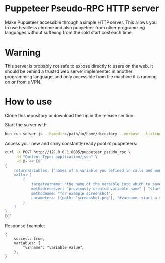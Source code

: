# Puppeteer Pseudo-RPC HTTP server

Make Puppeteer accessible through a simple HTTP server. This allows you to use headless chrome and also puppeteer from other programming languages without suffering from the cold start cost each time.

# Warning 

This server is probably not safe to expose directly to users on the web. It should be behind a trusted web server implemented in another programming language, and only accessible from the machine it is running on or from a VPN.

# How to use

Clone this repository or download the zip in the release section. 

Start the server with:
```sh
bun run server.js --homedir=/path/to/home/directory --verbose --listenon=10.0.0.2 --port=8085 --maxbrowsers=1 --launchargs='["--no-sandbox", "--disable-gpu", "--disable-setuid-sandbox", "--disable-dev-shm-usage"]'
```

Access your new and shiny constantly ready pool of puppeteers:
```bash
curl -X POST http://127.0.0.1:8085/puppeteer_pseudo_rpc \
     -H "Content-Type: application/json" \
     -d @- << EOF
{
    returnvariables: ["names of a variable you defined in calls and would like to return in the response"],
    calls: [
        {
            targetvarname: "the name of the variable into which to save the result of the method call, for example page",
            methodreceiver: "previously created variable name" | "startingpage" | "browser"
            methodname: "for example screenshot",
            parameters: [{path: "screenshot.png"}, "#varname: start a string with # to replace it by the value of a previously defined variable"],
        }
    ]
}
EOF
```

Response Example:
```
{
    success: true,
    variables: {
        "varname": "variable value",
    },
}
```
